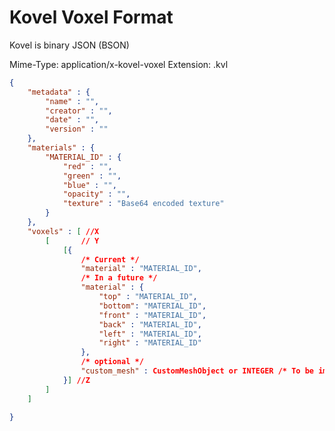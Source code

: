 # Kovel Voxel Format

Kovel is binary JSON (BSON)

Mime-Type: application/x-kovel-voxel
Extension: .kvl

```json
{
	"metadata" : {
		"name" : "",
		"creator" : "",
		"date" : "",
		"version" : ""
	},
	"materials" : {
		"MATERIAL_ID" : {
			"red" : "",
			"green" : "",
			"blue" : "",
			"opacity" : "",
			"texture" : "Base64 encoded texture"
		}
	},
	"voxels" : [ //X
		[		// Y
			[{
				/* Current */
				"material" : "MATERIAL_ID",
				/* In a future */
				"material" : {
					"top" : "MATERIAL_ID",
					"bottom": "MATERIAL_ID",
					"front" : "MATERIAL_ID",
					"back" : "MATERIAL_ID",
					"left" : "MATERIAL_ID",
					"right" : "MATERIAL_ID"
				},
				/* optional */
				"custom_mesh" : CustomMeshObject or INTEGER /* To be implemented */
			}] //Z
		]
	]

}
```
